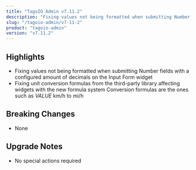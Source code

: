 ```yaml
---
title: "TagoIO Admin v7.11.2"
description: "Fixing values not being formatted when submitting Number fields with a configured amount of decimals on the Input Form widget"
slug: "/tagoio-admin/v7-11-2"
product: "tagoio-admin"
version: "v7.11.2"
---
```


## Highlights

- Fixing values not being formatted when submitting Number fields with a configured amount of decimals on the Input Form widget
- Fixing unit conversion formulas from the third-party library affecting widgets with the new formula system Conversion formulas are the ones such as $VALUE$ km/h to mi/h

## Breaking Changes

- None

## Upgrade Notes

- No special actions required
